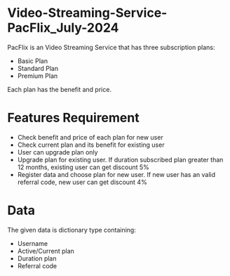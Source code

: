 # Video-Streaming-Service-PacFlix_July-2024

PacFlix is an Video Streaming Service that has three subscription plans:

- Basic Plan
- Standard Plan
- Premium Plan

Each plan has the benefit and price.

# Features Requirement

- Check benefit and price of each plan for new user
- Check current plan and its benefit for existing user
- User can upgrade plan only
- Upgrade plan for existing user. If duration subscribed plan greater than 12 months, existing user can get discount 5%
- Register data and choose plan for new user. If new user has an valid referral code, new user can get discount 4%

# Data
The given data is dictionary type containing:
- Username
- Active/Current plan
- Duration plan
- Referral code
